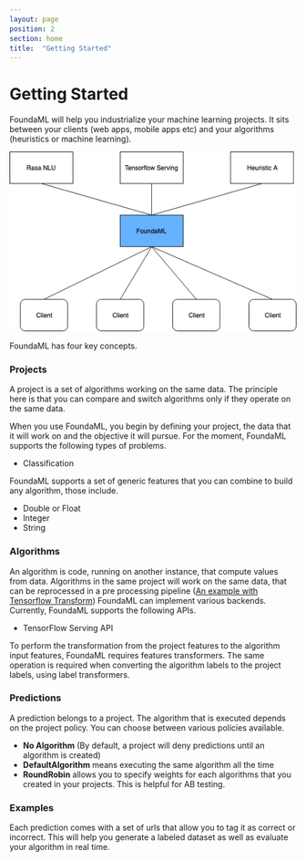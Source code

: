 ```yaml
---
layout: page
position: 2
section: home
title:  "Getting Started"
---
```


# Getting Started

FoundaML will help you industrialize your machine learning projects. It sits between your clients (web apps, mobile apps etc) and your algorithms (heuristics or machine learning).

![hello](img/Foundaml.png)

FoundaML has four key concepts.

### Projects
A project is a set of algorithms working on the same data. 
The principle here is that you can compare and switch algorithms only if they operate on the same data.

When you use FoundaML, you begin by defining your project, the data that it will work on and the objective it will pursue. For the moment, FoundaML supports the following types of problems.

* Classification

FoundaML supports a set of generic features that you can combine to build any algorithm, those include.

* Double or Float
* Integer
* String

### Algorithms

An algorithm is code, running on another instance, that compute values from data. Algorithms in the same project will work on the same data, that can be reprocessed in a pre processing pipeline ([An example with Tensorflow Transform](https://github.com/tensorflow/transform))
FoundaML can implement various backends. Currently, FoundaML supports the following APIs.

* TensorFlow Serving API

To perform the transformation from the project features to the algorithm input features, FoundaML requires features transformers. The same operation is required when converting the algorithm labels to the project labels, using label transformers.


### Predictions

A prediction belongs to a project. The algorithm that is executed depends on the project policy. You can choose between various policies available.

* **No Algorithm** (By default, a project will deny predictions until an algorithm is created)
* **DefaultAlgorithm** means executing the same algorithm all the time
* **RoundRobin** allows you to specify weights for each algorithms that you created in your projects. This is helpful for AB testing.


### Examples
Each prediction comes with a set of urls that allow you to tag it as correct or incorrect. This will help you generate a labeled dataset as well as evaluate your algorithm in real time.